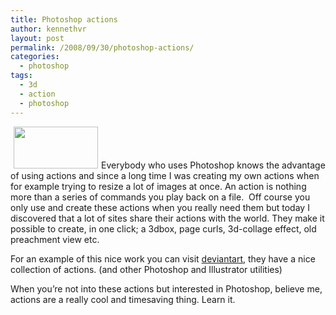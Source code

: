 ```yaml
---
title: Photoshop actions
author: kennethvr
layout: post
permalink: /2008/09/30/photoshop-actions/
categories:
  - photoshop
tags:
  - 3d
  - action
  - photoshop
---
```

<img class="alignright" title="box 3d" src="http://tbn0.google.com/images?q=tbn:yxRz3ghIwO5xbM:http://www.thedom.fr/share/thumbs/TheDom-3Dbox-Big.jpg" alt="" hspace="5" width="135" height="67" />Everybody who uses Photoshop knows the advantage of using actions and since a long time I was creating my own actions when for example trying to resize a lot of images at once. An action is nothing more than a series of commands you play back on a file.  Off course you only use and create these actions when you really need them but today I discovered that a lot of sites share their actions with the world. They make it possible to create, in one click; a 3dbox, page curls, 3d-collage effect, old preachment view etc.

For an example of this nice work you can visit <a href="http://browse.deviantart.com/resources/applications/psactions/?alltime=yes&order=9" target="_blank">deviantart</a>, they have a nice collection of actions. (and other Photoshop and Illustrator utilities)

When you&#8217;re not into these actions but interested in Photoshop, believe me, actions are a really cool and timesaving thing. Learn it.